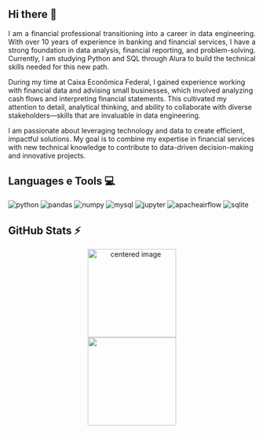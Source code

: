 ## Hi there 👋

<p align="justify">
I am a financial professional transitioning into a career in data engineering. With over 10 years of experience in banking and financial services, I have a strong foundation in data analysis, financial reporting, and problem-solving. Currently, I am studying Python and SQL through Alura to build the technical skills needed for this new path.

During my time at Caixa Econômica Federal, I gained experience working with financial data and advising small businesses, which involved analyzing cash flows and interpreting financial statements. This cultivated my attention to detail, analytical thinking, and ability to collaborate with diverse stakeholders—skills that are invaluable in data engineering.

I am passionate about leveraging technology and data to create efficient, impactful solutions. My goal is to combine my expertise in financial services with new technical knowledge to contribute to data-driven decision-making and innovative projects.</p>

## Languages e Tools 💻
<div style="display: inline">
  <img align="center" alt="python" src="https://img.shields.io/badge/Python-3776AB?style=for-the-badge&logo=python&logoColor=white" />
  <img align="center" alt="pandas" src="https://img.shields.io/badge/Pandas-2C2D72?style=for-the-badge&logo=pandas&logoColor=white" />
  <img align="center" alt="numpy" src="https://img.shields.io/badge/Numpy-777BB4?style=for-the-badge&logo=numpy&logoColor=white" />
  <img align="center" alt="mysql" src="https://img.shields.io/badge/MySQL-005C84?style=for-the-badge&logo=mysql&logoColor=white" />
  <img align="center" alt="jupyter" src="https://img.shields.io/badge/Jupyter-F37626.svg?&style=for-the-badge&logo=Jupyter&logoColor=white" />
  <img align="center" alt="apacheairflow" src="https://img.shields.io/badge/Airflow-017CEE?style=for-the-badge&logo=Apache%20Airflow&logoColor=white" />
  <img align="center" alt="sqlite" src="https://img.shields.io/badge/Sqlite-003B57?style=for-the-badge&logo=sqlite&logoColor=white" />
</div><br/>

## GitHub Stats ⚡
<div>
  <a href="https://github.com/9caca">
  <center>
    <img height="180em" src="https://github-readme-stats.vercel.app/api?username=9caca&show_icons=true&theme=radical&include_all_commits=true&count_private=true" alt="centered image">
  </center>
  <center>  
    <img height="180em" src="https://github-readme-stats.vercel.app/api/top-langs/?username=9caca&layout=compact&langs_count=7&theme=radical"/> 
  </center>
</div>
